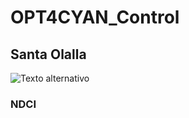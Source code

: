 # OPT4CYAN_Control
## Santa Olalla
  ![Texto alternativo](https://github.com/OPT4CYANproject/OPT4CYAN_Control.git/Hondon_del_Burro_30_2016301_MPH_P_.jpg)
### NDCI
